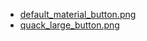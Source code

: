 - [default_material_button.png](https://quack-ui.duckie.team/team.duckie.quackquack.ui_QuackButtonSnapshot_default%20material%20button.png)
- [quack_large_button.png](https://quack-ui.duckie.team/team.duckie.quackquack.ui_QuackButtonSnapshot_quack%20large%20button.png)